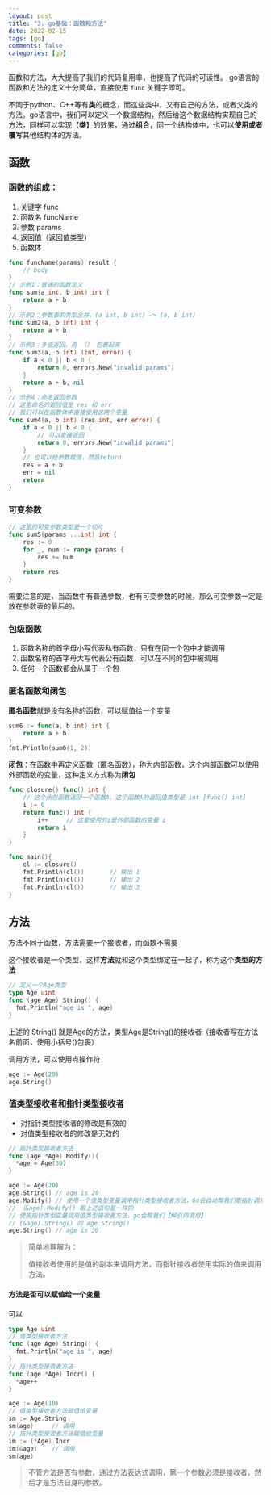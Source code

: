 ```yaml
---
layout: post
title: "3. go基础：函数和方法"
date: 2022-02-15
tags: [go]
comments: false
categories: [go]
---
```


函数和方法，大大提高了我们的代码复用率，也提高了代码的可读性。
go语言的函数和方法的定义十分简单，直接使用 `func` 关键字即可。

不同于python、C++等有**类**的概念，而这些类中，又有自己的方法，或者父类的方法。go语言中，我们可以定义一个数据结构，然后给这个数据结构实现自己的方法，同样可以实现【**类**】的效果，通过**组合**，同一个结构体中，也可以**使用或者覆写**其他结构体的方法。

<!-- more -->

## 函数

### 函数的组成：
1. 关键字 func
2. 函数名 funcName
3. 参数 params
4. 返回值（返回值类型）
5. 函数体

```go
func funcName(params) result {
	// body
}
// 示例1：普通的函数定义
func sum(a int, b int) int {
	return a + b
}
// 示例2：参数表的类型合并，(a int, b int) -> (a, b int)
func sum2(a, b int) int {
	return a + b
}
// 示例3：多值返回，用 （） 包裹起来
func sum3(a, b int) (int, error) {
	if a < 0 || b < 0 {
		return 0, errors.New("invalid params")
	}
	return a + b, nil
}
// 示例4：命名返回参数
// 这里命名的返回值是 res 和 err
// 我们可以在函数体中直接使用这两个变量
func sum4(a, b int) (res int, err error) {
	if a < 0 || b < 0 {
		// 可以直接返回
		return 0, errors.New("invalid params")
	}
	// 也可以给参数赋值，然后return
	res = a + b
	err = nil
	return
}
```

### 可变参数
```go
// 这里的可变参数类型是一个切片
func sum5(params ...int) int {
	res := 0
	for _, num := range params {
		res += num
	}
	return res
}
```

需要注意的是，当函数中有普通参数，也有可变参数的时候，那么可变参数一定是放在参数表的最后的。

### 包级函数

1. 函数名称的首字母小写代表私有函数，只有在同一个包中才能调用
2. 函数名称的首字母大写代表公有函数，可以在不同的包中被调用
3. 任何一个函数都会从属于一个包


### 匿名函数和闭包

**匿名函数**就是没有名称的函数，可以赋值给一个变量
```go
sum6 := func(a, b int) int {
	return a + b
}
fmt.Println(sum6(1, 2))
```

**闭包**：在函数中再定义函数（匿名函数），称为内部函数，这个内部函数可以使用外部函数的变量，这种定义方式称为**闭包**

```go
func closure() func() int {
	// 这个闭包函数返回一个函数A，这个函数A的返回值类型是 int [func() int]
	i := 0
	return func() int {
		i++		// 这里使用的i是外部函数的变量 i
		return i
	}
}

func main(){
	cl := closure()
	fmt.Println(cl())		// 输出 1
	fmt.Println(cl())		// 输出 2
	fmt.Println(cl())		// 输出 3
}
```

## 方法

方法不同于函数，方法需要一个接收者，而函数不需要

这个接收者是一个类型，这样**方法**就和这个类型绑定在一起了，称为这个**类型的方法**

```go
// 定义一个Age类型
type Age uint
func (age Age) String() {
  fmt.Println("age is ", age)
}
```

上述的 String() 就是Age的方法，类型Age是String()的接收者（接收者写在方法名前面，使用小括号()包裹） 

调用方法，可以使用点操作符

```go
age := Age(20)
age.String()
```

### 值类型接收者和指针类型接收者

- 对指针类型接收者的修改是有效的
- 对值类型接收者的修改是无效的

```go
// 指针类型接收者方法
func (age *Age) Modify(){
  *age = Age(30)
}

age := Age(20)
age.String() // age is 20
age.Modify() // 使用一个值类型变量调用指针类型接收者方法，Go会自动帮我们取指针调用
// （&age).Modify() 跟上述语句是一样的
// 使用指针类型变量调用值类型接收者方法，go会帮我们【解引用调用】
// (&age).String() 同 age.String()
age.String() // age is 30
```

> 简单地理解为：
>
> 值接收者使用的是值的副本来调用方法，而指针接收者使用实际的值来调用方法。

#### 方法是否可以赋值给一个变量

可以

```go
type Age uint
// 值类型接收者方法
func (age Age) String() {
  fmt.Println("age is ", age)
}
// 指针类型接收者方法
func (age *Age) Incr() {
  *age++
}

age := Age(10)
// 值类型接收者方法赋值给变量
sm := Age.String
sm(age) 	// 调用
// 指针类型接收者方法赋值给变量
im := (*Age).Incr
im(&age)	// 调用
sm(age)
```

> 不管方法是否有参数，通过方法表达式调用，第一个参数必须是接收者，然后才是方法自身的参数。
